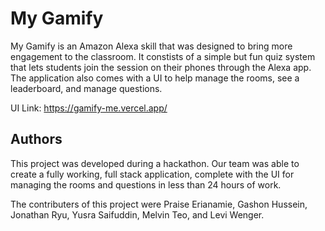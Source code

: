 # My Gamify
My Gamify is an Amazon Alexa skill that was designed to bring more engagement to the classroom.
It constists of a simple but fun quiz system that lets students join the session on their phones through the Alexa app.
The application also comes with a UI to help manage the rooms, see a leaderboard, and manage questions.

UI Link: https://gamify-me.vercel.app/

## Authors
This project was developed during a hackathon. Our team was able to create a fully working, full stack application, complete with the UI for managing the rooms and questions in less than 24 hours of work.

The contributers of this project were Praise Erianamie, Gashon Hussein, Jonathan Ryu, Yusra Saifuddin, Melvin Teo, and Levi Wenger.
